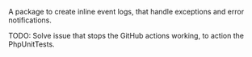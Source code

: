 A package to create inline event logs, that handle exceptions and error notifications.

TODO:
Solve issue that stops the GitHub actions working, to action the PhpUnitTests.
